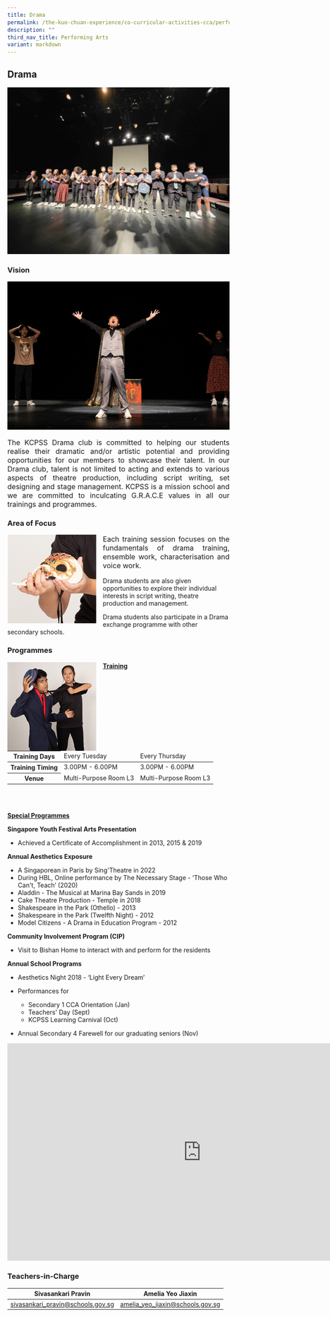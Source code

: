 ```yaml
---
title: Drama
permalink: /the-kuo-chuan-experience/co-curricular-activities-cca/performing-arts/drama/
description: ""
third_nav_title: Performing Arts
variant: markdown
---
```

## Drama

![mainpic](/images/The%20Kuo%20Chuan%20Experience/CCA/Drama/main%20pic.jpeg)
### Vision

![vision](/images/The%20Kuo%20Chuan%20Experience/CCA/Drama/vision.jpg)
<p style="text-align: justify;font-size:16px;">
The KCPSS Drama club is committed to helping our students realise their dramatic and/or artistic potential and providing opportunities for our members to showcase their talent. In our Drama club, talent is not limited to acting and extends to various aspects of theatre production, including script writing, set designing and stage management. KCPSS is a mission school and we are committed to inculcating G.R.A.C.E values in all our trainings and programmes.</p>

### Area of Focus

<img src="/images/The%20Kuo%20Chuan%20Experience/CCA/Drama/drama2.jpg" style="width:40%;margin-right:15px;" align="left">

<p style="text-align: justify;font-size:16px;">
Each training session focuses on the fundamentals of drama training, ensemble work, characterisation and voice work.

Drama students are also given opportunities to explore their individual interests in script writing, theatre production and management.

Drama students also participate in a Drama exchange programme with other secondary schools.</p>

### Programmes

<img src="/images/The%20Kuo%20Chuan%20Experience/CCA/Drama/drama1.jpg" style="width:40%;margin-right:15px;" align="left">

**<u>Training</u>**

<table>
<thead>
  <tr>
    <th>Training Days</th>
    <td>Every Tuesday</td>
    <td>Every Thursday</td>
  </tr>
</thead>
<tbody>
  <tr>
    <th>Training Timing</th>
    <td>3.00PM - 6.00PM</td>
    <td>3.00PM - 6.00PM</td>
  </tr>
  <tr>
    <th>Venue</th>
    <td>Multi-Purpose Room L3</td>
    <td>Multi-Purpose Room L3</td>
  </tr>
</tbody>
</table>

<br><br>

**<u>Special Programmes</u>**

**Singapore Youth Festival Arts Presentation**  

*   Achieved a Certificate of Accomplishment in 2013, 2015 &amp; 2019

  
**Annual Aesthetics Exposure**  


*   A Singaporean in Paris by Sing'Theatre in 2022
*   During HBL, Online performance by The Necessary Stage - ‘Those Who Can't, Teach’ (2020)
*   Aladdin - The Musical at Marina Bay Sands in 2019
*   Cake Theatre Production - Temple in 2018
*   Shakespeare in the Park (Othello) - 2013
*   Shakespeare in the Park (Twelfth Night) - 2012
*   Model Citizens - A Drama in Education Program - 2012

  

**Community Involvement Program (CIP)**  

*   Visit to Bishan Home to interact with and perform for the residents

  

**Annual School Programs**  

*   Aesthetics Night 2018 - ‘Light Every Dream’
*   Performances for

    *   Secondary 1 CCA Orientation (Jan)
    *   Teachers' Day (Sept)
    *   KCPSS Learning Carnival (Oct)

*   Annual Secondary 4 Farewell for our graduating seniors (Nov)

<iframe width="877" height="493" src="https://www.youtube.com/embed/5k-gxq8OLX0" title="Drama" frameborder="0" allow="accelerometer; autoplay; clipboard-write; encrypted-media; gyroscope; picture-in-picture; web-share" allowfullscreen=""></iframe>


### Teachers-in-Charge



| Sivasankari Pravin | Amelia Yeo Jiaxin |
| -------- | -------- | 
|<a href="mailto:sivasankari_pravin@schools.gov.sg">sivasankari_pravin@schools.gov.sg</a>| <a href="mailto:amelia_yeo_jiaxin@schools.gov.sg">amelia_yeo_jiaxin@schools.gov.sg</a>|